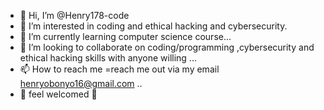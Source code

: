 - 👋 Hi, I’m @Henry178-code
- 👀 I’m interested in coding and ethical hacking and cybersecurity.
- 🌱 I’m currently learning computer science course...
- 💞️ I’m looking to collaborate on coding/programming ,cybersecurity and ethical hacking skills with anyone willing ...
- 📫 How to reach me =reach me out via my email henryobonyo16@gmail.com ..
- 🤝 feel welcomed 🤝

<!---
Henry178-code/Henry178-code is a ✨ special ✨ repository because its `README.md` (this file) appears on your GitHub profile.
You can click the Preview link to take a look at your changes.
--->
